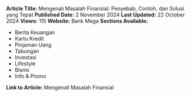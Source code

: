 **Article Title:** Mengenali Masalah Finansial: Penyebab, Contoh, dan Solusi yang Tepat
**Published Date:** 2 November 2024
**Last Updated:** 22 October 2024
**Views:** 115
**Website:** Bank Mega
**Sections Available:**
- Berita Keuangan
- Kartu Kredit
- Pinjaman Uang
- Tabungan
- Investasi
- Lifestyle
- Bisnis
- Info & Promo

**Link to Article:** Mengenali Masalah Finansial